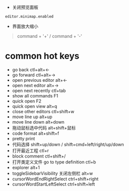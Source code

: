 * 关闭预览面板
```
editor.minimap.enabled
```

* 界面放大缩小
> command + '+' / command + '-'

# common hot keys
* go back ctl+alt+<-
* go forward ctl+alt+->
* open previous editor alt+<-
* open next editor alt+->
* open next recently ctl+tab
* show all commands F1
* quick open F2
* quick open view alt+q
* close other editors ctl+shift+w
* move line up alt+up
* move line down alt+down
* 拖动鼠标选中代码 alt+shift+鼠标
* code format alt+shift+f
* pretty print
* 代码选择 shift+up/down / shift+cmd+left/right/up/down
* 打开最近工程 ctl+r
* block comment ctl+shift+/
* 打开类定义文件 go to type definition ctl+b
* explorer alt+1
* toggleSidebarVisibility 关闭左侧栏 alt+w
* cursorWordEndRightSelect ctrl+shift+right
* cursorWordStartLeftSelect ctrl+shift+left
